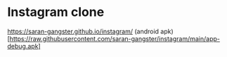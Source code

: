 # Instagram clone 
https://saran-gangster.github.io/instagram/
(android apk)[https://raw.githubusercontent.com/saran-gangster/instagram/main/app-debug.apk]

